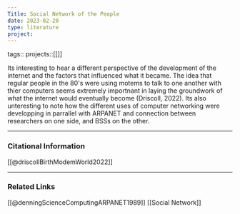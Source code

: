 ```yaml
---
Title: Social Network of the People
date: 2023-02-20
type: literature
project:
---
```

tags:: 
projects::[[]]


Its interesting to hear a different perspective of the development of the internet and the factors that influenced what it became. The idea that regular people in the 80's were using motems to talk to one another with thier computers seems extremely importnant in laying the groundwork of what the internet would eventually become (Driscoll, 2022). Its also unteresting to note how the different uses of computer networking were developping in parrallel with ARPANET and connection between researchers on one side, and BSSs on the other. 

---
### Citational Information

[[@driscollBirthModemWorld2022]]

---

### Related Links

[[@denningScienceComputingARPANET1989]]
[[Social Network]]